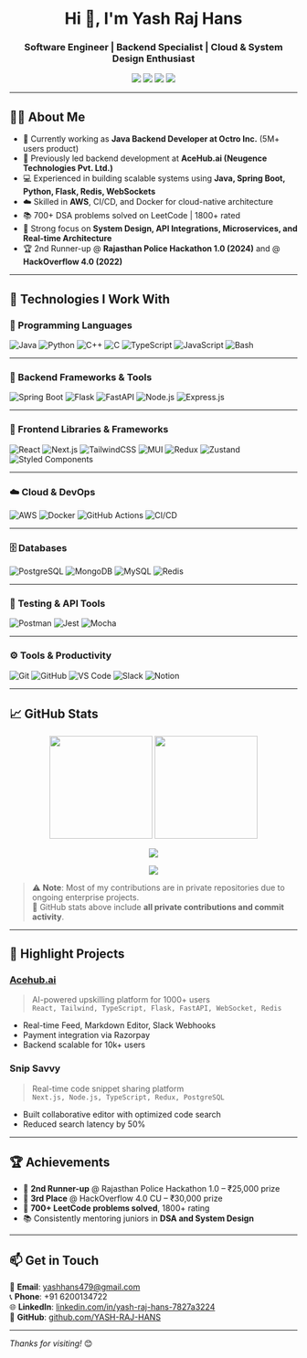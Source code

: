 <h1 align="center">Hi 👋, I'm Yash Raj Hans</h1>

<h3 align="center">Software Engineer | Backend Specialist | Cloud & System Design Enthusiast</h3>

<p align="center">
  <a href="mailto:yashhans479@gmail.com"><img src="https://img.shields.io/badge/Gmail-D14836?style=for-the-badge&logo=gmail&logoColor=white" /></a>
  <a href="https://www.linkedin.com/in/yash-raj-hans-7827a3224"><img src="https://img.shields.io/badge/LinkedIn-blue?style=for-the-badge&logo=linkedin&logoColor=white" /></a>
  <a href="https://github.com/YASH-RAJ-HANS"><img src="https://img.shields.io/badge/GitHub-black?style=for-the-badge&logo=github&logoColor=white" /></a>
  <a href="https://leetcode.com/u/yrhcode4U"><img src="https://img.shields.io/badge/LeetCode-FFA116?style=for-the-badge&logo=leetcode&logoColor=black" /></a>
</p>

---

## 👨‍💻 About Me

- 🔭 Currently working as **Java Backend Developer at Octro Inc.** (5M+ users product)
- 🚀 Previously led backend development at **AceHub.ai (Neugence Technologies Pvt. Ltd.)**
- 💻 Experienced in building scalable systems using **Java, Spring Boot, Python, Flask, Redis, WebSockets**
- ☁️ Skilled in **AWS**, CI/CD, and Docker for cloud-native architecture
- 📚 700+ DSA problems solved on LeetCode | 1800+ rated
- 🧠 Strong focus on **System Design, API Integrations, Microservices, and Real-time Architecture**
- 🏆 2nd Runner-up @ **Rajasthan Police Hackathon 1.0 (2024)** and @ **HackOverflow 4.0 (2022)**

---

## 🚀 Technologies I Work With

### 🧠 Programming Languages  
![Java](https://img.shields.io/badge/Java-ED8B00?style=for-the-badge&logo=openjdk&logoColor=white)
![Python](https://img.shields.io/badge/Python-3670A0?style=for-the-badge&logo=python&logoColor=white)
![C++](https://img.shields.io/badge/C++-00599C?style=for-the-badge&logo=cplusplus&logoColor=white)
![C](https://img.shields.io/badge/C-00599C?style=for-the-badge&logo=c&logoColor=white)
![TypeScript](https://img.shields.io/badge/TypeScript-007ACC?style=for-the-badge&logo=typescript&logoColor=white)
![JavaScript](https://img.shields.io/badge/JavaScript-F7DF1E?style=for-the-badge&logo=javascript&logoColor=black)
![Bash](https://img.shields.io/badge/Bash-4EAA25?style=for-the-badge&logo=gnubash&logoColor=white)

---

### 🔧 Backend Frameworks & Tools  
![Spring Boot](https://img.shields.io/badge/Spring_Boot-6DB33F?style=for-the-badge&logo=spring-boot&logoColor=white)
![Flask](https://img.shields.io/badge/Flask-black?style=for-the-badge&logo=flask)
![FastAPI](https://img.shields.io/badge/FastAPI-009688?style=for-the-badge&logo=fastapi&logoColor=white)
![Node.js](https://img.shields.io/badge/Node.js-339933?style=for-the-badge&logo=node.js&logoColor=white)
![Express.js](https://img.shields.io/badge/Express.js-000000?style=for-the-badge&logo=express&logoColor=white)

---

### 🎨 Frontend Libraries & Frameworks  
![React](https://img.shields.io/badge/React-20232A?style=for-the-badge&logo=react&logoColor=61DAFB)
![Next.js](https://img.shields.io/badge/Next.js-black?style=for-the-badge&logo=next.js&logoColor=white)
![TailwindCSS](https://img.shields.io/badge/TailwindCSS-06B6D4?style=for-the-badge&logo=tailwindcss&logoColor=white)
![MUI](https://img.shields.io/badge/MUI-007FFF?style=for-the-badge&logo=mui&logoColor=white)
![Redux](https://img.shields.io/badge/Redux-764ABC?style=for-the-badge&logo=redux&logoColor=white)
![Zustand](https://img.shields.io/badge/Zustand-000000?style=for-the-badge&logo=zustand&logoColor=white)
![Styled Components](https://img.shields.io/badge/styled--components-DB7093?style=for-the-badge&logo=styled-components&logoColor=white)

---

### ☁️ Cloud & DevOps  
![AWS](https://img.shields.io/badge/AWS-232F3E?style=for-the-badge&logo=amazonaws&logoColor=white)
![Docker](https://img.shields.io/badge/Docker-2496ED?style=for-the-badge&logo=docker&logoColor=white)
![GitHub Actions](https://img.shields.io/badge/GitHub_Actions-2088FF?style=for-the-badge&logo=githubactions&logoColor=white)
![CI/CD](https://img.shields.io/badge/CI/CD-007ACC?style=for-the-badge&logo=azurepipelines&logoColor=white)

---

### 🗄️ Databases  
![PostgreSQL](https://img.shields.io/badge/PostgreSQL-316192?style=for-the-badge&logo=postgresql&logoColor=white)
![MongoDB](https://img.shields.io/badge/MongoDB-4EA94B?style=for-the-badge&logo=mongodb&logoColor=white)
![MySQL](https://img.shields.io/badge/MySQL-4479A1?style=for-the-badge&logo=mysql&logoColor=white)
![Redis](https://img.shields.io/badge/Redis-DC382D?style=for-the-badge&logo=redis&logoColor=white)

---

### 🧪 Testing & API Tools  
![Postman](https://img.shields.io/badge/Postman-FF6C37?style=for-the-badge&logo=postman&logoColor=white)
![Jest](https://img.shields.io/badge/Jest-C21325?style=for-the-badge&logo=jest&logoColor=white)
![Mocha](https://img.shields.io/badge/Mocha-8D6748?style=for-the-badge&logo=mocha&logoColor=white)

---

### ⚙️ Tools & Productivity  
![Git](https://img.shields.io/badge/Git-F05032?style=for-the-badge&logo=git&logoColor=white)
![GitHub](https://img.shields.io/badge/GitHub-181717?style=for-the-badge&logo=github&logoColor=white)
![VS Code](https://img.shields.io/badge/VSCode-007ACC?style=for-the-badge&logo=visualstudiocode&logoColor=white)
![Slack](https://img.shields.io/badge/Slack-4A154B?style=for-the-badge&logo=slack&logoColor=white)
![Notion](https://img.shields.io/badge/Notion-black?style=for-the-badge&logo=notion&logoColor=white)


---

## 📈 GitHub Stats

<p align="center">
  <img src="https://github-readme-stats.vercel.app/api?username=YASH-RAJ-HANS&show_icons=true&theme=algolia&include_all_commits=true&count_private=true" height="180px"/>
  <img src="https://github-readme-stats.vercel.app/api/top-langs/?username=YASH-RAJ-HANS&layout=compact&theme=algolia&hide=c%2B%2B" height="180px"/>
</p>

<p align="center">
  <img src="https://streak-stats.demolab.com?user=YASH-RAJ-HANS&theme=cobalt" />
</p>

<p align="center">
  <img src="https://github-readme-activity-graph.vercel.app/graph?username=YASH-RAJ-HANS&theme=github-compact" />
</p>

> ⚠️ **Note**: Most of my contributions are in private repositories due to ongoing enterprise projects.  
> 🔐 GitHub stats above include **all private contributions and commit activity**.

---

## 🚀 Highlight Projects

### [Acehub.ai](https://acehub.ai)
> AI-powered upskilling platform for 1000+ users  
> `React, Tailwind, TypeScript, Flask, FastAPI, WebSocket, Redis`

- Real-time Feed, Markdown Editor, Slack Webhooks
- Payment integration via Razorpay
- Backend scalable for 10k+ users

### Snip Savvy
> Real-time code snippet sharing platform  
> `Next.js, Node.js, TypeScript, Redux, PostgreSQL`

- Built collaborative editor with optimized code search
- Reduced search latency by 50%

---

## 🏆 Achievements

- 🥈 **2nd Runner-up** @ Rajasthan Police Hackathon 1.0 – ₹25,000 prize  
- 🥉 **3rd Place** @ HackOverflow 4.0 CU – ₹30,000 prize  
- 🧠 **700+ LeetCode problems solved**, 1800+ rating  
- 📚 Consistently mentoring juniors in **DSA and System Design**

---

## 📫 Get in Touch

📧 **Email**: yashhans479@gmail.com  
📞 **Phone**: +91 6200134722  
🌐 **LinkedIn**: [linkedin.com/in/yash-raj-hans-7827a3224](https://www.linkedin.com/in/yash-raj-hans-7827a3224)  
🐙 **GitHub**: [github.com/YASH-RAJ-HANS](https://github.com/YASH-RAJ-HANS)

---

_Thanks for visiting!_ 😊
